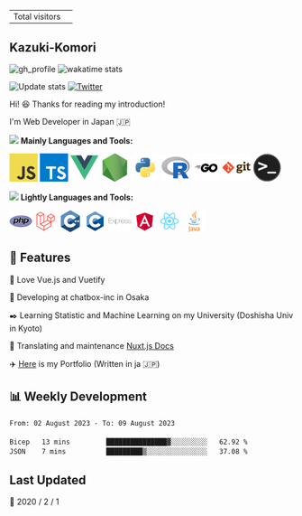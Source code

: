 <table>
  <tr>
    <td>Total visitors</td>
    <td><img src="https://profile-counter.glitch.me/kazuki-komori/count.svg" alt="" /></td>
  </tr>
</table>

## Kazuki-Komori

![gh_profile](https://github-readme-stats.vercel.app/api?username=kazuki-komori&&show_icons=true&theme=tokyonight&text_color=41B883&title_color=57B6F3&count_private=true)
![wakatime stats](https://github-readme-stats.vercel.app/api/wakatime?username=kazuyan&layout=compact&theme=tokyonight&text_color=41B883)

![Update stats](https://github.com/kazuki-komori/kazuki-komori/workflows/Update%20stats/badge.svg?branch=master)
<a href="https://www.twitter.com/D_kazuyan">
<img src="https://img.shields.io/badge/-Twitter-%231DA1F2" alt="Twitter" /></a> 

Hi! :satisfied: Thanks for reading my introduction!

I'm Web Developer in Japan :jp:

<img src="https://media.giphy.com/media/WUlplcMpOCEmTGBtBW/giphy.gif" width="30"> **Mainly Languages and Tools:**  

<code><img height="50" src="https://raw.githubusercontent.com/github/explore/80688e429a7d4ef2fca1e82350fe8e3517d3494d/topics/javascript/javascript.png"></code>
<code><img height="50" src="https://raw.githubusercontent.com/github/explore/80688e429a7d4ef2fca1e82350fe8e3517d3494d/topics/typescript/typescript.png"></code>
<code><img height="50" src="https://raw.githubusercontent.com/github/explore/80688e429a7d4ef2fca1e82350fe8e3517d3494d/topics/vue/vue.png"></code>
<code><img height="50" src="https://raw.githubusercontent.com/github/explore/80688e429a7d4ef2fca1e82350fe8e3517d3494d/topics/nodejs/nodejs.png"></code>
<code><img height="50" src="https://raw.githubusercontent.com/github/explore/80688e429a7d4ef2fca1e82350fe8e3517d3494d/topics/python/python.png"></code>
<code><img height="50" src="https://raw.githubusercontent.com/github/explore/80688e429a7d4ef2fca1e82350fe8e3517d3494d/topics/r/r.png"></code>
<code><img height="50" src="https://raw.githubusercontent.com/github/explore/80688e429a7d4ef2fca1e82350fe8e3517d3494d/topics/go/go.png"></code>
<code><img height="50" src="https://raw.githubusercontent.com/github/explore/80688e429a7d4ef2fca1e82350fe8e3517d3494d/topics/git/git.png"></code>
<code><img height="50" src="https://raw.githubusercontent.com/github/explore/80688e429a7d4ef2fca1e82350fe8e3517d3494d/topics/terminal/terminal.png"></code>

<img src="https://media.giphy.com/media/WUlplcMpOCEmTGBtBW/giphy.gif" width="30">  **Lightly Languages and Tools:** 

<code><img height="40" src="https://raw.githubusercontent.com/github/explore/80688e429a7d4ef2fca1e82350fe8e3517d3494d/topics/php/php.png"></code>
<code><img height="40" src="https://raw.githubusercontent.com/github/explore/80688e429a7d4ef2fca1e82350fe8e3517d3494d/topics/laravel/laravel.png"></code>
<code><img height="40" src="https://raw.githubusercontent.com/github/explore/80688e429a7d4ef2fca1e82350fe8e3517d3494d/topics/cpp/cpp.png"></code>
<code><img height="40" src="https://raw.githubusercontent.com/github/explore/80688e429a7d4ef2fca1e82350fe8e3517d3494d/topics/c/c.png"></code>
<code><img height="40" src="https://raw.githubusercontent.com/github/explore/80688e429a7d4ef2fca1e82350fe8e3517d3494d/topics/express/express.png"></code>
<code><img height="40" src="https://raw.githubusercontent.com/github/explore/80688e429a7d4ef2fca1e82350fe8e3517d3494d/topics/angular/angular.png"></code>
<code><img height="40" src="https://raw.githubusercontent.com/github/explore/80688e429a7d4ef2fca1e82350fe8e3517d3494d/topics/react/react.png"></code>
<code><img height="40" src="https://raw.githubusercontent.com/github/explore/80688e429a7d4ef2fca1e82350fe8e3517d3494d/topics/java/java.png"></code>

## :pushpin: Features
:herb: Love Vue.js and Vuetify

:office: Developing at chatbox-inc in Osaka

:black_nib: Learning Statistic and Machine Learning on my University (Doshisha Univ in Kyoto)

:green_heart: Translating and maintenance [Nuxt.js Docs](https://github.com/nuxt/docs)

:airplane: [Here](https://kazuki-komori.tk) is my Portfolio (Written in ja :jp:)

## 📊 **Weekly Development**
<!--START_SECTION:waka-->

```txt
From: 02 August 2023 - To: 09 August 2023

Bicep   13 mins         ███████████████▓░░░░░░░░░   62.92 %
JSON    7 mins          █████████▒░░░░░░░░░░░░░░░   37.08 %
```

<!--END_SECTION:waka-->

## Last Updated 

:calendar: 2020 / 2 / 1
